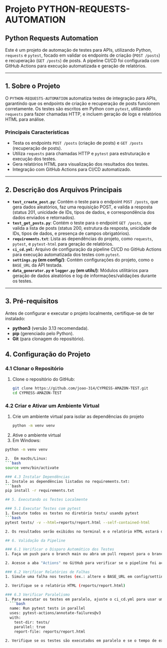 # Projeto PYTHON-REQUESTS-AUTOMATION

## Python Requests Automation  
Este é um projeto de automação de testes para APIs, utilizando Python, `requests` e `pytest`, focado em validar os endpoints de criação (`POST /posts`) e recuperação (`GET /posts`) de posts. A pipeline CI/CD foi configurada com GitHub Actions para execução automatizada e geração de relatórios.

---

## 1. Sobre o Projeto  
O `PYTHON-REQUESTS-AUTOMATION` automatiza testes de integração para APIs, garantindo que os endpoints de criação e recuperação de posts funcionem corretamente. Os testes são escritos em Python com `pytest`, utilizando `requests` para fazer chamadas HTTP, e incluem geração de logs e relatórios HTML para análise.

### Principais Características  
- Testa os endpoints `POST /posts` (criação de posts) e `GET /posts` (recuperação de posts).  
- Utiliza `requests` para chamadas HTTP e `pytest` para estruturação e execução dos testes.  
- Gera relatórios HTML para visualização dos resultados dos testes.  
- Integração com GitHub Actions para CI/CD automatizado.  

---

## 2. Descrição dos Arquivos Principais  
- **`test_create_post.py`**: Contém o teste para o endpoint `POST /posts`, que gera dados aleatórios, faz uma requisição POST, e valida a resposta (status 201, unicidade de IDs, tipos de dados, e correspondência dos dados enviados e retornados).  
- **`test_get_posts.py`**: Contém o teste para o endpoint `GET /posts`, que valida a lista de posts (status 200, estrutura da resposta, unicidade de IDs, tipos de dados, e presença de campos obrigatórios).  
- **`requirements.txt`**: Lista as dependências do projeto, como `requests`, `pytest`, e `pytest-html` para geração de relatórios.  
- **`ci_cd.yml`**: Arquivo de configuração da pipeline CI/CD no GitHub Actions para execução automatizada dos testes com `pytest`.  
- **`settings.py` (em config/)**: Contém configurações do projeto, como o `BASE_URL` da API testada.  
- **`data_generator.py` e `logger.py` (em utils/)**: Módulos utilitários para geração de dados aleatórios e log de informações/validações durante os testes.  

---

## 3. Pré-requisitos  
Antes de configurar e executar o projeto localmente, certifique-se de ter instalado: 
- **python3** (versão 3.13 recomendada).  
- **pip** (gerenciado pelo Python).  
- **Git** (para clonagem do repositório). 

## 4. Configuração do Projeto  

### 4.1 Clonar o Repositório  
1. Clone o repositório do GitHub:  
   ```bash
   git clone https://github.com/joao-314/CYPRESS-AMAZON-TEST.git
   cd CYPRESS-AMAZON-TEST

### 4.2 Criar e Ativar um Ambiente Virtual
1. Crie um ambiente virtual para isolar as dependências do projeto
   ```bash
   python -m venv venv

2. Ative o ambiente virtual
1.  Em Windows:
  ```bash
  python -m venv venv

2.  Em macOs/Linux:
  ```bash
  source venv/bin/activate

### 4.3 Instalar Dependências
1. Instale as dependências listadas no requirements.txt:
  ```bash
  pip install -r requirements.txt

## 5. Executando os Testes Localmente

### 5.1 Executar Testes com pytest
1. Execute todos os testes no diretório tests/ usando pytest
  ```bash
  pytest tests/ -v --html=reports/report.html --self-contained-html

2. Os resultados serão exibidos no terminal e o relatório HTML estará disponível em reports/report.html.

## 6. Validação da Pipeline

### 6.1 Verificar o Disparo Automático dos Testes
1. Faça um push para o branch main ou abra um pull request para o branch main.

2. Acesse a aba "Actions" no GitHub para verificar se o pipeline foi acionado automaticamente.

### 6.2 Verificar Relatórios de Falhas
1. Simule uma falha nos testes (ex.: altere o BASE_URL em config/settings.py para um valor inválido ou force um erro, como o comentário #Erro forçado em test_create_post.py).

2. Verifique se o relatório HTML (reports/report.html)

### 6.3 Verificar Paralelismo
1. Para executar os testes em paralelo, ajuste o ci_cd.yml para usar uma ação como pytest-actions/annotate-failures:
    ```bash
    name: Run pytest tests in parallel
    uses: pytest-actions/annotate-failures@v3
    with:
      test-dir: tests/
      parallel: true
      report-file: reports/report.html

2. Verifique se os testes são executados em paralelo e se o tempo de execução é reduzido.
